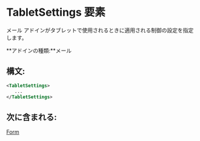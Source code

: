
# TabletSettings 要素
メール アドインがタブレットで使用されるときに適用される制御の設定を指定します。

 **アドインの種類:**メール


## 構文:


```XML
<TabletSettings>
   ...
</TabletSettings>
```


## 次に含まれる:

[Form](../../reference/manifest/form.md)

